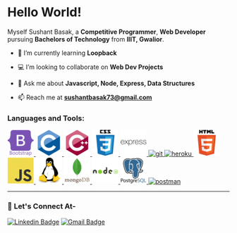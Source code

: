 <h1>Hello World!</h1>
Myself Sushant Basak, a <b>Competitive Programmer</b>, <b> Web Developer </b> pursuing <b>Bachelors of Technology</b> from <b>IIIT, Gwalior</b>.

- 🌱 I’m currently learning **Loopback**

- :computer: I’m looking to collaborate on **Web Dev Projects**

- 💬 Ask me about **Javascript, Node, Express, Data Structures**

- 📫 Reach me at **sushantbasak73@gmail.com**


<h3 align="left">Languages and Tools:</h3>
<a href="https://getbootstrap.com" target="_blank"> <img src="https://raw.githubusercontent.com/devicons/devicon/master/icons/bootstrap/bootstrap-plain-wordmark.svg" alt="bootstrap" width="60" height="60"/> </a> <a href="https://www.cprogramming.com/" target="_blank"> <img src="https://raw.githubusercontent.com/devicons/devicon/master/icons/c/c-original.svg" alt="c" width="60" height="60"/> </a> </a> <a href="https://www.w3schools.com/cpp/" target="_blank"> <img src="https://raw.githubusercontent.com/devicons/devicon/master/icons/cplusplus/cplusplus-original.svg" alt="cplusplus" width="60" height="60"/> </a> <a href="https://www.w3schools.com/css/" target="_blank"> <img src="https://raw.githubusercontent.com/devicons/devicon/master/icons/css3/css3-original-wordmark.svg" alt="css3" width="60" height="60"/> </a> </a> <a href="https://expressjs.com" target="_blank"> <img src="https://raw.githubusercontent.com/devicons/devicon/master/icons/express/express-original-wordmark.svg" alt="express" width="60" height="60"/> </a> <a href="https://git-scm.com/" target="_blank"> <img src="https://www.vectorlogo.zone/logos/git-scm/git-scm-icon.svg" alt="git" width="60" height="60"/> </a> <a href="https://heroku.com" target="_blank"> <img src="https://www.vectorlogo.zone/logos/heroku/heroku-icon.svg" alt="heroku" width="60" height="60"/> </a> <a href="https://www.w3.org/html/" target="_blank"> <img src="https://raw.githubusercontent.com/devicons/devicon/master/icons/html5/html5-original-wordmark.svg" alt="html5" width="60" height="60"/> </a> <a href="https://developer.mozilla.org/en-US/docs/Web/JavaScript" target="_blank"> <img src="https://raw.githubusercontent.com/devicons/devicon/master/icons/javascript/javascript-original.svg" alt="javascript" width="60" height="60"/> </a> <a href="https://www.linux.org/" target="_blank"> <img src="https://raw.githubusercontent.com/devicons/devicon/master/icons/linux/linux-original.svg" alt="linux" width="60" height="60"/>  </a> <a href="https://www.mongodb.com/" target="_blank"> <img src="https://raw.githubusercontent.com/devicons/devicon/master/icons/mongodb/mongodb-original-wordmark.svg" alt="mongodb" width="60" height="60"/> </a> <a href="https://nodejs.org" target="_blank"> <img src="https://raw.githubusercontent.com/devicons/devicon/master/icons/nodejs/nodejs-original-wordmark.svg" alt="nodejs" width="60" height="60"/> </a> <a href="https://www.postgresql.org" target="_blank"> <img src="https://raw.githubusercontent.com/devicons/devicon/master/icons/postgresql/postgresql-original-wordmark.svg" alt="postgresql" width="60" height="60"/> </a> 
<a href="https://postman.com" target="_blank"> <img src="https://www.vectorlogo.zone/logos/getpostman/getpostman-icon.svg" alt="postman" width="60" height="60"/> </a> 

***
<!-- ## 💻 My Profiles
<p align="left"> 
<a href="https://www.hackerrank.com/sushantbasak73?hr_r=1" target="_blank"> <img src="https://upload.wikimedia.org/wikipedia/commons/6/65/HackerRank_logo.png" alt="hackerrank" width="80" height="80"/> </a>
<a href="https://www.codechef.com/users/kevin_007" target="_blank"> <img src="https://i.pinimg.com/originals/c5/d9/fc/c5d9fc1e18bcf039f464c2ab6cfb3eb6.jpg" alt="codechef" height="60"/> </a>
<a href="https://leetcode.com/kevin_007/" target="_blank"> <img src="https://upload.wikimedia.org/wikipedia/commons/1/19/LeetCode_logo_black.png" alt="leetcode" width="60" height="60"/></a>
<a href="https://codeforces.com/profile/kevin_007" target="_blank"> <img src="https://1.bp.blogspot.com/-pBimI1ZhYAA/Wnde0nmCz8I/AAAAAAAABPI/5LZ2y9tBOZIV-pm9KNbyNy3WZJkGS54WgCPcBGAYYCw/s1600/codeforce.png" alt="codeforces" width="60" height="60"/> </a>
<a href="https://www.hackerearth.com/@sushantbasak73" target="_blank"> <img src="https://upload.wikimedia.org/wikipedia/commons/e/e8/HackerEarth_logo.png" alt="hackereath" width="60" height="60"/> </a>


</p> -->

<!-- ***
<p align="left"> <img src="https://komarev.com/ghpvc/?username=sushantbasak&label=Profile%20views&color=0e75b6&style=flat" alt="sushantbasak" /> </p>


<p align="center"> <img src="https://github-readme-stats.vercel.app/api?username=sushantbasak&show_icons=true&count_private=true&theme=tokyonight" alt="sushantbasak" /> -->
  
### :handshake: **Let's Connect At-**
  
[![Linkedin Badge](https://img.shields.io/badge/-Sushant%20Basak-blue?style=flat-square&logo=Linkedin&logoColor=white&link=https://www.linkedin.com/in/sushant-basak-29928b190/)](https://www.linkedin.com/in/sushant-basak-29928b190/)
[![Gmail Badge](https://img.shields.io/badge/-sushantbasak73@gmail.com-c14438?style=flat-square&logo=Gmail&logoColor=white&link=mailto:sushantbasak73@gmail.com)](mailto:sushantbasak73@gmail.com)
